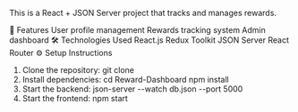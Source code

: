 This is a React + JSON Server project that tracks and manages rewards.

🚀 Features
User profile management
Rewards tracking system
Admin dashboard
🛠️ Technologies Used
React.js
Redux Toolkit
JSON Server
React Router
⚙️ Setup Instructions
1. Clone the repository:
git clone 
2. Install dependencies: cd Reward-Dashboard npm install
3. Start the backend: json-server --watch db.json --port 5000
4. Start the frontend: npm start